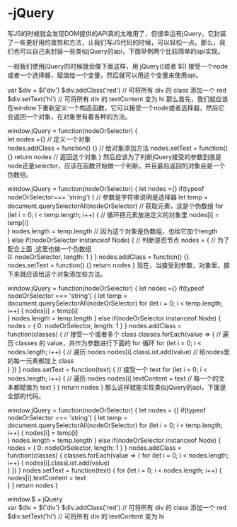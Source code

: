 # -jQuery
写JS的时候就会发现DOM提供的API真的太难用了，但很幸运有jQuery，它封装了一些更好用的属性和方法，让我们写JS代码的时候，可以轻松一点。那么，我们也可以自己来封装一些类似jQuery的api，下面举例两个比较简单的api实现。




一般我们使用jQuery的时候就会像下面这样，用 jQuery()或者 $() 接受一个node或者一个选择器，赋值给一个变量，然后就可以用这个变量来使用api。

var $div = $('div')
$div.addClass('red') // 可将所有 div 的 class 添加一个 red
$div.setText('hi') // 可将所有 div 的 textContent 变为 hi
那么首先，我们就应该在window下重新定义一个构造函数，它可以接受一个node或者选择器，然后它会返回一个对象，在对象里有着各种的方法。

window.jQuery = function(nodeOrSelector) {     
    let nodes ={}   // 定义一个对象            
    nodes.addClass = function() {}  // 给对象添加方法
    nodes.setText = function() {}
    return nodes    // 返回这个对象
}
然后应该为了判断jQuery接受的参数到底是node还是selector，应该在函数开始做一个判断，并且最后返回的对象会是一个伪数组。

window.jQuery = function(nodeOrSelector) {
    let nodes ={}
    if(typeof nodeOrSelector=== 'string') {       // 参数是字符串说明是选择器
        let temp = document.querySelectorAll(nodeOrSelector)  // 获取元素，这是个伪数组
        for (let i = 0; i < temp.length; i++) {   // 循环把元素放进定义的对象里
            nodes[i] = temp[i]           
        }
        nodes.length = temp.length                // 因为这个对象是伪数组，也给它加个length                   
    } else if(nodeOrSelector instanceof Node) {   // 判断是否节点
        nodes = {                                 // 为了配合上面 ,这里也做一个伪数组    
            0: nodeOrSelector,
            length: 1
        }
    }
    nodes.addClass = function() {}
    nodes.setText = function() {}
    return nodes
}
现在，当接受到参数，对象里，接下来就应该给这个对象添加些方法。

window.jQuery = function(nodeOrSelector) {
    let nodes ={}
    if(typeof nodeOrSelector === 'string') {
        let temp = document.querySelectorAll(nodeOrSelector)
        for (let i = 0; i < temp.length; i++) {
            nodes[i] = temp[i]           
        }
        nodes.length = temp.length
    } else if(nodeOrSelector instanceof Node) {
        nodes = {
            0: nodeOrSelector,
            length: 1
        }
    }
    nodes.addClass = function(classes) {                 // 接受一个或者多个 class
        classes.forEach(value => {                       // 遍历 classes 的 value，并作为参数进行下面的 for 循环
            for (let i = 0; i < nodes.length; i++) {     // 遍历 nodes
                nodes[i].classList.add(value)            // 给nodes里的每一元素都加上 class   
            }
        })
    }
    nodes.setText = function(text) {                    // 接受一个 text
        for (let i = 0; i < nodes.length; i++) {        // 遍历 nodes
            nodes[i].textContent = text                 // 每一个的文本都赋值为 text
        }
    }
    return nodes
}
那么这样就能实现类似jQuery的api，下面是全部的代码。

window.jQuery = function(nodeOrSelector) {
    let nodes = {}
    if(typeof nodeOrSelector === 'string') {
        let temp = document.querySelectorAll(nodeOrSelector)
        for (let i = 0; i < temp.length; i++) {
            nodes[i] = temp[i]           
        }
        nodes.length = temp.length
    } else if(nodeOrSelector instanceof Node) {
        nodes = {
            0: nodeOrSelector,
            length: 1
        }
    }
    nodes.addClass = function(classes) {
        classes.forEach(value => {
            for (let i = 0; i < nodes.length; i++) {
                nodes[i].classList.add(value)              
            }
        })
    }
    nodes.setText = function(text) {
        for (let i = 0; i < nodes.length; i++) {
            nodes[i].textContent = text          
        }
    }
    return nodes
}

window.$ = jQuery   
var $div = $('div')
$div.addClass('red') // 可将所有 div 的 class 添加一个 red
$div.setText('hi') // 可将所有 div 的 textContent 变为 hi
